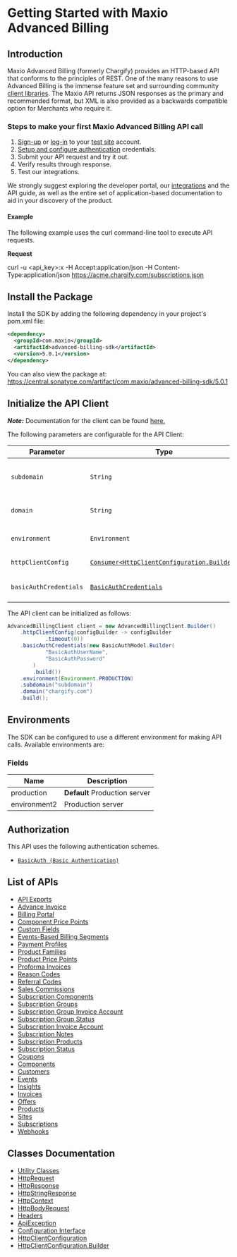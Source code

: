 
# Getting Started with Maxio Advanced Billing

## Introduction

Maxio Advanced Billing (formerly Chargify) provides an HTTP-based API that conforms to the principles of REST.
One of the many reasons to use Advanced Billing is the immense feature set and surrounding community [client libraries](page:development-tools/client-libraries).
The Maxio API returns JSON responses as the primary and recommended format, but XML is also provided as a backwards compatible option for Merchants who require it.

### Steps to make your first Maxio Advanced Billing API call

1. [Sign-up](https://app.chargify.com/signup/maxio-billing-sandbox) or [log-in](https://app.chargify.com/login.html) to your [test site](https://maxio.zendesk.com/hc/en-us/articles/24250712113165-Testing-Overview) account.
2. [Setup and configure authentication](https://maxio.zendesk.com/hc/en-us/articles/24294819360525-API-Keys) credentials.
3. Submit your API request and try it out.
4. Verify results through response.
5. Test our integrations.

We strongly suggest exploring the developer portal, our [integrations](https://www.maxio.com/integrations) and the API guide, as well as the entire set of application-based documentation to aid in your discovery of the product.

#### Example

The following example uses the curl command-line tool to execute API requests.

**Request**

curl -u <api_key>:x -H Accept:application/json -H Content-Type:application/json https://acme.chargify.com/subscriptions.json

## Install the Package

Install the SDK by adding the following dependency in your project's pom.xml file:

```xml
<dependency>
  <groupId>com.maxio</groupId>
  <artifactId>advanced-billing-sdk</artifactId>
  <version>5.0.1</version>
</dependency>
```

You can also view the package at:
https://central.sonatype.com/artifact/com.maxio/advanced-billing-sdk/5.0.1

## Initialize the API Client

**_Note:_** Documentation for the client can be found [here.](https://www.github.com/maxio-com/ab-java-sdk/tree/5.0.1/doc/client.md)

The following parameters are configurable for the API Client:

| Parameter | Type | Description |
|  --- | --- | --- |
| `subdomain` | `String` | The subdomain for your Advanced Billing site.<br>*Default*: `"subdomain"` |
| `domain` | `String` | The Advanced Billing server domain.<br>*Default*: `"chargify.com"` |
| `environment` | `Environment` | The API environment. <br> **Default: `Environment.PRODUCTION`** |
| `httpClientConfig` | [`Consumer<HttpClientConfiguration.Builder>`](https://www.github.com/maxio-com/ab-java-sdk/tree/5.0.1/doc/http-client-configuration-builder.md) | Set up Http Client Configuration instance. |
| `basicAuthCredentials` | [`BasicAuthCredentials`](https://www.github.com/maxio-com/ab-java-sdk/tree/5.0.1/doc/auth/basic-authentication.md) | The Credentials Setter for Basic Authentication |

The API client can be initialized as follows:

```java
AdvancedBillingClient client = new AdvancedBillingClient.Builder()
    .httpClientConfig(configBuilder -> configBuilder
            .timeout(0))
    .basicAuthCredentials(new BasicAuthModel.Builder(
            "BasicAuthUserName",
            "BasicAuthPassword"
        )
        .build())
    .environment(Environment.PRODUCTION)
    .subdomain("subdomain")
    .domain("chargify.com")
    .build();
```

## Environments

The SDK can be configured to use a different environment for making API calls. Available environments are:

### Fields

| Name | Description |
|  --- | --- |
| production | **Default** Production server |
| environment2 | Production server |

## Authorization

This API uses the following authentication schemes.

* [`BasicAuth (Basic Authentication)`](https://www.github.com/maxio-com/ab-java-sdk/tree/5.0.1/doc/auth/basic-authentication.md)

## List of APIs

* [API Exports](https://www.github.com/maxio-com/ab-java-sdk/tree/5.0.1/doc/controllers/api-exports.md)
* [Advance Invoice](https://www.github.com/maxio-com/ab-java-sdk/tree/5.0.1/doc/controllers/advance-invoice.md)
* [Billing Portal](https://www.github.com/maxio-com/ab-java-sdk/tree/5.0.1/doc/controllers/billing-portal.md)
* [Component Price Points](https://www.github.com/maxio-com/ab-java-sdk/tree/5.0.1/doc/controllers/component-price-points.md)
* [Custom Fields](https://www.github.com/maxio-com/ab-java-sdk/tree/5.0.1/doc/controllers/custom-fields.md)
* [Events-Based Billing Segments](https://www.github.com/maxio-com/ab-java-sdk/tree/5.0.1/doc/controllers/events-based-billing-segments.md)
* [Payment Profiles](https://www.github.com/maxio-com/ab-java-sdk/tree/5.0.1/doc/controllers/payment-profiles.md)
* [Product Families](https://www.github.com/maxio-com/ab-java-sdk/tree/5.0.1/doc/controllers/product-families.md)
* [Product Price Points](https://www.github.com/maxio-com/ab-java-sdk/tree/5.0.1/doc/controllers/product-price-points.md)
* [Proforma Invoices](https://www.github.com/maxio-com/ab-java-sdk/tree/5.0.1/doc/controllers/proforma-invoices.md)
* [Reason Codes](https://www.github.com/maxio-com/ab-java-sdk/tree/5.0.1/doc/controllers/reason-codes.md)
* [Referral Codes](https://www.github.com/maxio-com/ab-java-sdk/tree/5.0.1/doc/controllers/referral-codes.md)
* [Sales Commissions](https://www.github.com/maxio-com/ab-java-sdk/tree/5.0.1/doc/controllers/sales-commissions.md)
* [Subscription Components](https://www.github.com/maxio-com/ab-java-sdk/tree/5.0.1/doc/controllers/subscription-components.md)
* [Subscription Groups](https://www.github.com/maxio-com/ab-java-sdk/tree/5.0.1/doc/controllers/subscription-groups.md)
* [Subscription Group Invoice Account](https://www.github.com/maxio-com/ab-java-sdk/tree/5.0.1/doc/controllers/subscription-group-invoice-account.md)
* [Subscription Group Status](https://www.github.com/maxio-com/ab-java-sdk/tree/5.0.1/doc/controllers/subscription-group-status.md)
* [Subscription Invoice Account](https://www.github.com/maxio-com/ab-java-sdk/tree/5.0.1/doc/controllers/subscription-invoice-account.md)
* [Subscription Notes](https://www.github.com/maxio-com/ab-java-sdk/tree/5.0.1/doc/controllers/subscription-notes.md)
* [Subscription Products](https://www.github.com/maxio-com/ab-java-sdk/tree/5.0.1/doc/controllers/subscription-products.md)
* [Subscription Status](https://www.github.com/maxio-com/ab-java-sdk/tree/5.0.1/doc/controllers/subscription-status.md)
* [Coupons](https://www.github.com/maxio-com/ab-java-sdk/tree/5.0.1/doc/controllers/coupons.md)
* [Components](https://www.github.com/maxio-com/ab-java-sdk/tree/5.0.1/doc/controllers/components.md)
* [Customers](https://www.github.com/maxio-com/ab-java-sdk/tree/5.0.1/doc/controllers/customers.md)
* [Events](https://www.github.com/maxio-com/ab-java-sdk/tree/5.0.1/doc/controllers/events.md)
* [Insights](https://www.github.com/maxio-com/ab-java-sdk/tree/5.0.1/doc/controllers/insights.md)
* [Invoices](https://www.github.com/maxio-com/ab-java-sdk/tree/5.0.1/doc/controllers/invoices.md)
* [Offers](https://www.github.com/maxio-com/ab-java-sdk/tree/5.0.1/doc/controllers/offers.md)
* [Products](https://www.github.com/maxio-com/ab-java-sdk/tree/5.0.1/doc/controllers/products.md)
* [Sites](https://www.github.com/maxio-com/ab-java-sdk/tree/5.0.1/doc/controllers/sites.md)
* [Subscriptions](https://www.github.com/maxio-com/ab-java-sdk/tree/5.0.1/doc/controllers/subscriptions.md)
* [Webhooks](https://www.github.com/maxio-com/ab-java-sdk/tree/5.0.1/doc/controllers/webhooks.md)

## Classes Documentation

* [Utility Classes](https://www.github.com/maxio-com/ab-java-sdk/tree/5.0.1/doc/utility-classes.md)
* [HttpRequest](https://www.github.com/maxio-com/ab-java-sdk/tree/5.0.1/doc/http-request.md)
* [HttpResponse](https://www.github.com/maxio-com/ab-java-sdk/tree/5.0.1/doc/http-response.md)
* [HttpStringResponse](https://www.github.com/maxio-com/ab-java-sdk/tree/5.0.1/doc/http-string-response.md)
* [HttpContext](https://www.github.com/maxio-com/ab-java-sdk/tree/5.0.1/doc/http-context.md)
* [HttpBodyRequest](https://www.github.com/maxio-com/ab-java-sdk/tree/5.0.1/doc/http-body-request.md)
* [Headers](https://www.github.com/maxio-com/ab-java-sdk/tree/5.0.1/doc/headers.md)
* [ApiException](https://www.github.com/maxio-com/ab-java-sdk/tree/5.0.1/doc/api-exception.md)
* [Configuration Interface](https://www.github.com/maxio-com/ab-java-sdk/tree/5.0.1/doc/configuration-interface.md)
* [HttpClientConfiguration](https://www.github.com/maxio-com/ab-java-sdk/tree/5.0.1/doc/http-client-configuration.md)
* [HttpClientConfiguration.Builder](https://www.github.com/maxio-com/ab-java-sdk/tree/5.0.1/doc/http-client-configuration-builder.md)

